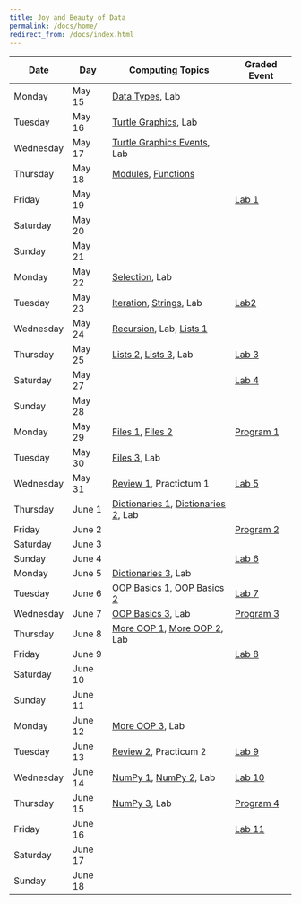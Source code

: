 ```yaml
---
title: Joy and Beauty of Data
permalink: /docs/home/
redirect_from: /docs/index.html
---
```


| Date | Day | Computing Topics | Graded Event |
| --- | --- | --- | --- |
| Monday | May 15 | [Data Types](../1-1), Lab  |   |
| Tuesday | May 16 | [Turtle Graphics](../1-2), Lab  |   |
| Wednesday | May 17 | [Turtle Graphics Events](../1-3), Lab  |   |
| Thursday | May 18 | [Modules](../1-4), [Functions](../2-1)  |   |
| Friday | May 19 |  | [Lab 1](../lab1) |
| Saturday | May 20 |  |  |
| Sunday | May 21 |  |  |
| Monday | May 22 | [Selection](../2-2), Lab  |   |
| Tuesday | May 23 | [Iteration](../2-3), [Strings](../2-4), Lab  | [Lab2](../lab2)  |
| Wednesday | May 24 | [Recursion](../3-1), Lab, [Lists 1](../3-2) | |
| Thursday | May 25 | [Lists 2](../3-3), [Lists 3](../3-31), Lab | [Lab 3](../lab3) |
| Saturday | May 27 | | [Lab 4](../lab4) |
| Sunday | May 28 |  |  |
| Monday | May 29 | [Files 1](../3-4), [Files 2](../4-1) | [Program 1](../prgm1) |
| Tuesday | May 30 | [Files 3](../4-15), Lab |  | 
| Wednesday | May 31 | [Review 1](../review1), Practictum 1 | [Lab 5](../lab5) |
| Thursday | June 1 | [Dictionaries 1](../4-1), [Dictionaries 2](../4-2), Lab |  | 
| Friday | June 2 |   | [Program 2](../prgm2) |
| Saturday | June 3 |  |  |
| Sunday | June 4 |  |  [Lab 6](../lab6) |
| Monday | June 5 | [Dictionaries 3](../4-31), Lab |  |
| Tuesday | June 6 | [OOP Basics 1](../4-4), [OOP Basics 2](../5-1) | [Lab 7](../lab7) |
| Wednesday | June 7 | [OOP Basics 3](../5-11), Lab | [Program 3](../prgm3) | 
| Thursday | June 8 | [More OOP 1](../5-2), [More OOP 2](../5-3), Lab |  |
| Friday | June 9 |   | [Lab 8](../lab8) |
| Saturday | June 10 |  |  |
| Sunday | June 11 |  |  |
| Monday | June 12 | [More OOP 3](../5-31), Lab |  |
| Tuesday | June 13 | [Review 2](../review2), Practicum 2 | [Lab 9](../lab9) |
| Wednesday | June 14 | [NumPy 1](../5-4), [NumPy 2](../6-1), Lab | [Lab 10](../lab10) |
| Thursday | June 15 | [NumPy 3](../6-11), Lab | [Program 4](../prgm4) |
| Friday | June 16 |  | [Lab 11](../lab11) |
| Saturday | June 17 |  |  |
| Sunday | June 18 |  |  |


